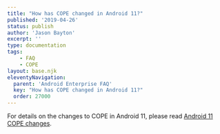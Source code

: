 ```yaml
---
title: "How has COPE changed in Android 11?"
published: '2019-04-26'
status: publish
author: 'Jason Bayton'
excerpt: ''
type: documentation
tags: 
    - FAQ
    - COPE
layout: base.njk
eleventyNavigation:
  parent: 'Android Enterprise FAQ'
  key: "How has COPE changed in Android 11?"
  order: 27000
--- 
```

For details on the changes to COPE in Android 11, please read [Android 11 COPE changes](/android/android-11-cope-changes/).

